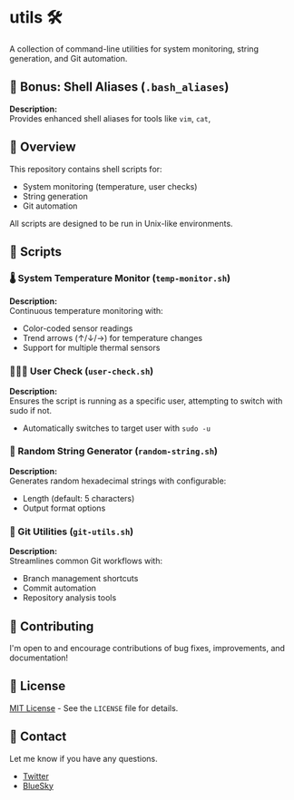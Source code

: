 # utils 🛠️

A collection of command-line utilities for system monitoring, string generation, and Git automation.

## 🎁 Bonus: Shell Aliases (` .bash_aliases `)

**Description:**  
Provides enhanced shell aliases for tools like `vim`, `cat`,

## 🧠 Overview

This repository contains shell scripts for:

- System monitoring (temperature, user checks)
- String generation
- Git automation

All scripts are designed to be run in Unix-like environments.

## 🧩 Scripts

### 🌡️ System Temperature Monitor (`temp-monitor.sh`)

**Description:**  
Continuous temperature monitoring with:

- Color-coded sensor readings
- Trend arrows (↑/↓/→) for temperature changes
- Support for multiple thermal sensors

### 🧑‍🤝‍🧑 User Check (`user-check.sh`)

**Description:**  
Ensures the script is running as a specific user, attempting to switch with sudo if not.

- Automatically switches to target user with `sudo -u`

### 🎲 Random String Generator (`random-string.sh`)

**Description:**  
Generates random hexadecimal strings with configurable:

- Length (default: 5 characters)
- Output format options

### 🧾 Git Utilities (`git-utils.sh`)

**Description:**  
Streamlines common Git workflows with:

- Branch management shortcuts
- Commit automation
- Repository analysis tools

## 🤝 Contributing

I'm open to and encourage contributions of bug fixes, improvements, and documentation!

## 📜 License

[MIT License](LICENSE) - See the `LICENSE` file for details.

## 📧 Contact

Let me know if you have any questions.

- [Twitter](https://twitter.com/IAmDanielV)
- [BlueSky](https://bsky.app/profile/iamdanielv.bsky.social)
